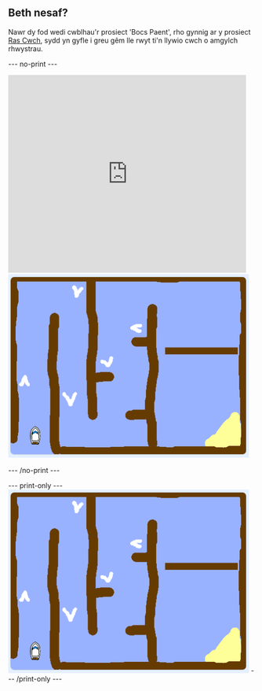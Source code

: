 ## Beth nesaf?

Nawr dy fod wedi cwblhau'r prosiect 'Bocs Paent', rho gynnig ar y prosiect [Ras Cwch](https://projects.raspberrypi.org/en/projects/boat-race?utm_source=pathway&utm_medium=whatnext&utm_campaign=projects), sydd yn gyfle i greu gêm lle rwyt ti'n llywio cwch o amgylch rhwystrau.

\--- no-print \---

<div class="scratch-preview">
  <iframe allowtransparency="true" width="485" height="402" src="https://scratch.mit.edu/projects/embed/276662533/?autostart=false" frameborder="0" scrolling="no"></iframe>
  <img src="images/boat_race_demo.png">
</div>

\--- /no-print \---

\--- print-only \--- ![boat race demo](images/boat_race_demo.png) \--- /print-only \---